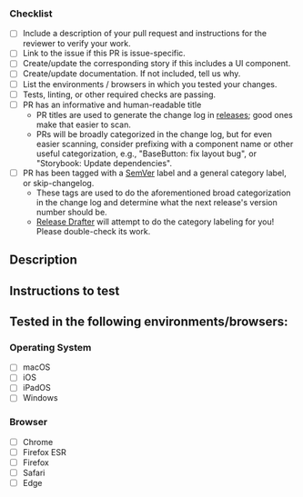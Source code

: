### Checklist

- [ ] Include a description of your pull request and instructions for the reviewer to verify your work.
- [ ] Link to the issue if this PR is issue-specific.
- [ ] Create/update the corresponding story if this includes a UI component.
- [ ] Create/update documentation. If not included, tell us why.
- [ ] List the environments / browsers in which you tested your changes.
- [ ] Tests, linting, or other required checks are passing.
- [ ] PR has an informative and human-readable title
  - PR titles are used to generate the change log in [releases](../../releases); good ones make that easier to scan.
  - PRs will be broadly categorized in the change log, but for even easier scanning, consider prefixing with a component name or other useful categorization, e.g., "BaseButton: fix layout bug", or "Storybook: Update dependencies".
- [ ] PR has been tagged with a [SemVer](https://semver.org/) label and a general category label, or skip-changelog.
  - These tags are used to do the aforementioned broad categorization in the change log and determine what the next release's version number should be.
  - [Release Drafter](https://github.com/marketplace/actions/release-drafter) will attempt to do the category labeling for you! Please double-check its work.

## Description

<!-- Describe your pull request. -->

## Instructions to test

<!-- Provide instructions on how a reviewer can verify your work. -->

## Tested in the following environments/browsers:

<!-- Delete this section if not applicable. -->

### Operating System

- [ ] macOS
- [ ] iOS
- [ ] iPadOS
- [ ] Windows

### Browser

- [ ] Chrome
- [ ] Firefox ESR
- [ ] Firefox
- [ ] Safari
- [ ] Edge

